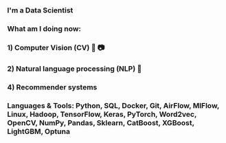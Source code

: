 ### I'm a Data Scientist

### What am I doing now:
### 1) Computer Vision (CV) 🎥 📷
### 2) Natural language processing (NLP) 📝
### 4) Recommender systems 

### Languages & Tools: Python, SQL, Docker, Git, AirFlow, MlFlow, Linux, Hadoop, TensorFlow, Keras, PyTorch, Word2vec, OpenCV, NumPy, Pandas, Sklearn, CatBoost, XGBoost, LightGBM, Optuna
